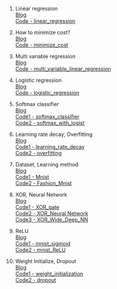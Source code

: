 1. Linear regression  
[Blog](https://www.notion.so/pervin0527/1-Regression-9e8bd24449d4406f92b7d1abd5086f7a)  
[Code - linear_regression](https://github.com/pervin0527/pervinco/blob/master/DL_Note/ch01_linear_regression.py)

2. How to minimize cost?  
[Blog](https://www.notion.so/pervin0527/2-How-to-minimize-cost-6d97fdea34ab491896be70db8aba5134)  
[Code - minimize_cost](https://github.com/pervin0527/pervinco/blob/master/DL_Note/ch02_how_to_minimize_cost.py)

3. Multi variable regression  
[Blog](https://www.notion.so/pervin0527/3-Multi-variable-linear-regression-2614a84a256146d68bb1db9dbe1143c2)  
[Code - multi_variable_linear_regression](https://github.com/pervin0527/pervinco/blob/master/DL_Note/ch03_multi_variable_linear_regression.py)

4. Logistic regression  
[Blog](https://www.notion.so/pervin0527/4-Logistic-Regression-7edeb22f639f422d86fff1b619bbbd3c)  
[Code - logistic_regression](https://github.com/pervin0527/pervinco/blob/master/DL_Note/ch04_logistic_regression.py)

5. Softmax classifier  
[Blog](https://www.notion.so/pervin0527/5-Softmax-930e1a4fd2014efa982a3a05ff633a6d)  
[Code1 - softmax_classifier](https://github.com/pervin0527/pervinco/blob/master/DL_Note/ch05-1_softmax_classifier.py)  
[Code2 - softmax_with_logist](https://github.com/pervin0527/pervinco/blob/master/DL_Note/ch05-2_softmax_classification.py)

6. Learning rate decay, Overfitting  
[Blog](https://www.notion.so/pervin0527/6-Learning-rate-Decay-Overfitting-f693b91705fa486486fac18ae914d2ef)  
[Code1 - learning_rate_decay](https://github.com/pervin0527/pervinco/blob/master/DL_Note/ch06-1_learning_rate.py)  
[Code2 - overfitting](https://github.com/pervin0527/pervinco/blob/master/DL_Note/ch06-2_overfitting.py)

7. Dataset, Learning method  
[Blog](https://www.notion.so/pervin0527/7-Dataset-Training-cf8f60b405544b6eacaf67671e5613b5)  
[Code1 - Mnist](https://github.com/pervin0527/pervinco/blob/master/DL_Note/ch07-1_mnist_train.py)  
[Code2 - Fashion_Mnist](https://github.com/pervin0527/pervinco/blob/master/DL_Note/ch07-2_fashion_mnist.py)

8. XOR, Neural Network  
[Blog](https://www.notion.so/pervin0527/8-Deep-Learning-40d45ad355504e4ab7f543c9360f50d0)  
[Code1 - XOR_gate](https://github.com/pervin0527/pervinco/blob/master/DL_Note/ch08-1_XOR.py)  
[Code2 - XOR_Neural Network](https://github.com/pervin0527/pervinco/blob/master/DL_Note/ch08-2_XOR_Neural_network.py)  
[Code3 - XOR_Wide_Deep_NN](https://github.com/pervin0527/pervinco/blob/master/DL_Note/ch08-3_XOR_wide_deep_nn.py)

9. ReLU  
[Blog](https://www.notion.so/pervin0527/9-ReLU-f211ee4e9da94e67a22749537a5c23ed)  
[Code1 - mnist_sigmoid](https://github.com/pervin0527/pervinco/blob/master/DL_Note/ch09-1_mnist_sigmoid.py)  
[Code2 - mnist_ReLU](https://github.com/pervin0527/pervinco/blob/master/DL_Note/ch09-2_mnist_relu.py)  

10. Weight Initialize, Dropout  
[Blog](https://www.notion.so/pervin0527/10-Weight-initialization-Drop-out-cab240c5863e49f5b5e751f923edec6f)  
[Code1 - weight_initialization](https://github.com/pervin0527/pervinco/blob/master/DL_Note/ch10-1_weight_initialization.py)  
[Code2 - dropout](https://github.com/pervin0527/pervinco/blob/master/DL_Note/ch10-2_dropout.py)  
